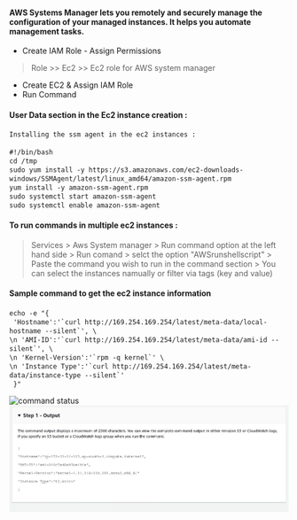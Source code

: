 ####  AWS Systems Manager lets you remotely and securely manage the configuration of your managed instances. It helps you automate management tasks.

- Create IAM Role - Assign Permissions
 > Role >> Ec2 >> Ec2 role for AWS system manager

- Create EC2 & Assign IAM Role 
- Run Command

#### User Data section in the Ec2 instance creation :

```
Installing the ssm agent in the ec2 instances :

#!/bin/bash
cd /tmp
sudo yum install -y https://s3.amazonaws.com/ec2-downloads-windows/SSMAgent/latest/linux_amd64/amazon-ssm-agent.rpm
yum install -y amazon-ssm-agent.rpm
sudo systemctl start amazon-ssm-agent
sudo systemctl enable amazon-ssm-agent
```
#### To run commands in multiple ec2 instances :

> Services > Aws System manager > Run command option at the left hand side > Run comand > selct the option "AWSrunshellscript" > Paste the command you wish to run in the command section > You can select the instances namually or filter via tags (key and value)

#### Sample command to get the ec2 instance information 
```
echo -e "{
 'Hostname':'`curl http://169.254.169.254/latest/meta-data/local-hostname --silent`', \
\n 'AMI-ID':'`curl http://169.254.169.254/latest/meta-data/ami-id --silent`', \
\n 'Kernel-Version':'`rpm -q kernel`' \
\n 'Instance Type':'`curl http://169.254.169.254/latest/meta-data/instance-type --silent`'
 }"
 ```
 
 ![command status](sytem_manager.jpg)
 ![output status](system_manager1.jpg)
